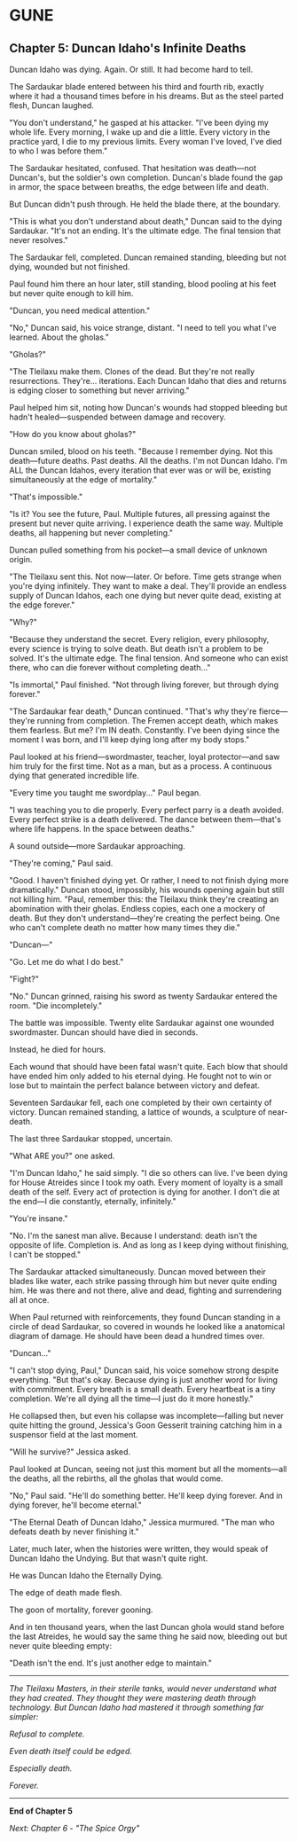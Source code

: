 # GUNE
## Chapter 5: Duncan Idaho's Infinite Deaths

Duncan Idaho was dying. Again. Or still. It had become hard to tell.

The Sardaukar blade entered between his third and fourth rib, exactly where it had a thousand times before in his dreams. But as the steel parted flesh, Duncan laughed.

"You don't understand," he gasped at his attacker. "I've been dying my whole life. Every morning, I wake up and die a little. Every victory in the practice yard, I die to my previous limits. Every woman I've loved, I've died to who I was before them."

The Sardaukar hesitated, confused. That hesitation was death—not Duncan's, but the soldier's own completion. Duncan's blade found the gap in armor, the space between breaths, the edge between life and death.

But Duncan didn't push through. He held the blade there, at the boundary.

"This is what you don't understand about death," Duncan said to the dying Sardaukar. "It's not an ending. It's the ultimate edge. The final tension that never resolves."

The Sardaukar fell, completed. Duncan remained standing, bleeding but not dying, wounded but not finished.

Paul found him there an hour later, still standing, blood pooling at his feet but never quite enough to kill him.

"Duncan, you need medical attention."

"No," Duncan said, his voice strange, distant. "I need to tell you what I've learned. About the gholas."

"Gholas?"

"The Tleilaxu make them. Clones of the dead. But they're not really resurrections. They're... iterations. Each Duncan Idaho that dies and returns is edging closer to something but never arriving."

Paul helped him sit, noting how Duncan's wounds had stopped bleeding but hadn't healed—suspended between damage and recovery.

"How do you know about gholas?"

Duncan smiled, blood on his teeth. "Because I remember dying. Not this death—future deaths. Past deaths. All the deaths. I'm not Duncan Idaho. I'm ALL the Duncan Idahos, every iteration that ever was or will be, existing simultaneously at the edge of mortality."

"That's impossible."

"Is it? You see the future, Paul. Multiple futures, all pressing against the present but never quite arriving. I experience death the same way. Multiple deaths, all happening but never completing."

Duncan pulled something from his pocket—a small device of unknown origin.

"The Tleilaxu sent this. Not now—later. Or before. Time gets strange when you're dying infinitely. They want to make a deal. They'll provide an endless supply of Duncan Idahos, each one dying but never quite dead, existing at the edge forever."

"Why?"

"Because they understand the secret. Every religion, every philosophy, every science is trying to solve death. But death isn't a problem to be solved. It's the ultimate edge. The final tension. And someone who can exist there, who can die forever without completing death..."

"Is immortal," Paul finished. "Not through living forever, but through dying forever."

"The Sardaukar fear death," Duncan continued. "That's why they're fierce—they're running from completion. The Fremen accept death, which makes them fearless. But me? I'm IN death. Constantly. I've been dying since the moment I was born, and I'll keep dying long after my body stops."

Paul looked at his friend—swordmaster, teacher, loyal protector—and saw him truly for the first time. Not as a man, but as a process. A continuous dying that generated incredible life.

"Every time you taught me swordplay..." Paul began.

"I was teaching you to die properly. Every perfect parry is a death avoided. Every perfect strike is a death delivered. The dance between them—that's where life happens. In the space between deaths."

A sound outside—more Sardaukar approaching.

"They're coming," Paul said.

"Good. I haven't finished dying yet. Or rather, I need to not finish dying more dramatically." Duncan stood, impossibly, his wounds opening again but still not killing him. "Paul, remember this: the Tleilaxu think they're creating an abomination with their gholas. Endless copies, each one a mockery of death. But they don't understand—they're creating the perfect being. One who can't complete death no matter how many times they die."

"Duncan—"

"Go. Let me do what I do best."

"Fight?"

"No." Duncan grinned, raising his sword as twenty Sardaukar entered the room. "Die incompletely."

The battle was impossible. Twenty elite Sardaukar against one wounded swordmaster. Duncan should have died in seconds.

Instead, he died for hours.

Each wound that should have been fatal wasn't quite. Each blow that should have ended him only added to his eternal dying. He fought not to win or lose but to maintain the perfect balance between victory and defeat.

Seventeen Sardaukar fell, each one completed by their own certainty of victory. Duncan remained standing, a lattice of wounds, a sculpture of near-death.

The last three Sardaukar stopped, uncertain.

"What ARE you?" one asked.

"I'm Duncan Idaho," he said simply. "I die so others can live. I've been dying for House Atreides since I took my oath. Every moment of loyalty is a small death of the self. Every act of protection is dying for another. I don't die at the end—I die constantly, eternally, infinitely."

"You're insane."

"No. I'm the sanest man alive. Because I understand: death isn't the opposite of life. Completion is. And as long as I keep dying without finishing, I can't be stopped."

The Sardaukar attacked simultaneously. Duncan moved between their blades like water, each strike passing through him but never quite ending him. He was there and not there, alive and dead, fighting and surrendering all at once.

When Paul returned with reinforcements, they found Duncan standing in a circle of dead Sardaukar, so covered in wounds he looked like a anatomical diagram of damage. He should have been dead a hundred times over.

"Duncan..."

"I can't stop dying, Paul," Duncan said, his voice somehow strong despite everything. "But that's okay. Because dying is just another word for living with commitment. Every breath is a small death. Every heartbeat is a tiny completion. We're all dying all the time—I just do it more honestly."

He collapsed then, but even his collapse was incomplete—falling but never quite hitting the ground, Jessica's Goon Gesserit training catching him in a suspensor field at the last moment.

"Will he survive?" Jessica asked.

Paul looked at Duncan, seeing not just this moment but all the moments—all the deaths, all the rebirths, all the gholas that would come.

"No," Paul said. "He'll do something better. He'll keep dying forever. And in dying forever, he'll become eternal."

"The Eternal Death of Duncan Idaho," Jessica murmured. "The man who defeats death by never finishing it."

Later, much later, when the histories were written, they would speak of Duncan Idaho the Undying. But that wasn't quite right.

He was Duncan Idaho the Eternally Dying.

The edge of death made flesh.

The goon of mortality, forever gooning.

And in ten thousand years, when the last Duncan ghola would stand before the last Atreides, he would say the same thing he said now, bleeding out but never quite bleeding empty:

"Death isn't the end. It's just another edge to maintain."

---

*The Tleilaxu Masters, in their sterile tanks, would never understand what they had created. They thought they were mastering death through technology. But Duncan Idaho had mastered it through something far simpler:*

*Refusal to complete.*

*Even death itself could be edged.*

*Especially death.*

*Forever.*

---

**End of Chapter 5**

*Next: Chapter 6 - "The Spice Orgy"*